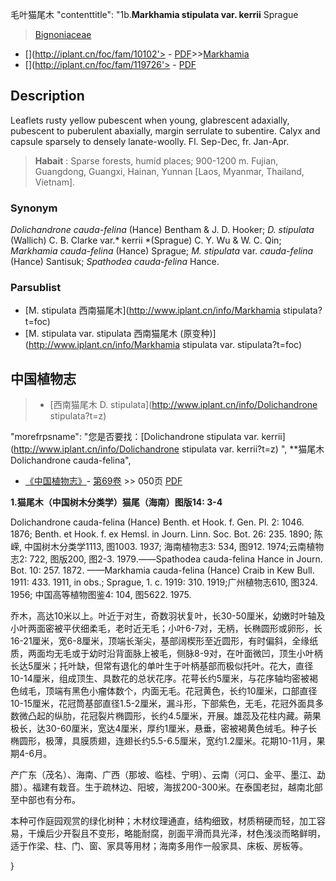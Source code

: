 毛叶猫尾木   "contenttitle": "1b.**Markhamia stipulata var. kerrii** Sprague

> [Bignoniaceae](http://www.iplant.cn/info/Bignoniaceae?t=foc)
* [](http://iplant.cn/foc/fam/10102'> - [PDF](http://iplant.cn/foc/pdf/Bignoniaceae.pdf)>>[Markhamia](http://www.iplant.cn/info/Markhamia?t=foc)
* [](http://iplant.cn/foc/fam/119726'> - [PDF](http://www.iplant.cn/foc/pdf/Markhamia.pdf)

## Description

Leaflets rusty yellow pubescent when young, glabrescent adaxially, pubescent to puberulent abaxially, margin serrulate to subentire. Calyx and capsule sparsely to densely lanate-woolly. Fl. Sep-Dec, fr. Jan-Apr.

> **Habait** : 
> Sparse forests, humid places; 900-1200 m. Fujian, Guangdong, Guangxi, Hainan, Yunnan [Laos, Myanmar, Thailand, Vietnam].

### Synonym
*Dolichandrone cauda-felina* (Hance) Bentham & J. D. Hooker; *D. stipulata* (Wallich) C. B. Clarke var.* kerrii *(Sprague) C. Y. Wu & W. C. Qin; *Markhamia cauda-felina* (Hance) Sprague; *M. stipulata* var. *cauda-felina* (Hance) Santisuk; *Spathodea cauda-felina* Hance.

### Parsublist

* [M.  stipulata  西南猫尾木](http://www.iplant.cn/info/Markhamia stipulata?t=foc)
* [M.  stipulata var. stipulata  西南猫尾木 (原变种)](http://www.iplant.cn/info/Markhamia stipulata var. stipulata?t=foc)

## 中国植物志

> * [西南猫尾木  D.  stipulata](http://www.iplant.cn/info/Dolichandrone stipulata?t=z)

  "morefrpsname": "您是否要找：<span class='spantxt'>[Dolichandrone stipulata var. kerrii](http://www.iplant.cn/info/Dolichandrone stipulata var. kerrii?t=z) ",
**猫尾木 Dolichandrone cauda-felina",

* [《中国植物志》](http://www.iplant.cn/frps)- [第69卷](http://www.iplant.cn/frps/vol/69) >> 050页 [PDF](http://www.iplant.cn/frps/pdf/69/050.pdf)

**1.猫尾木（中国树木分类学）猫尾（海南）图版14: 3-4**

Dolichandrone cauda-felina (Hance) Benth. et Hook. f. Gen. Pl. 2: 1046. 1876; Benth. et Hook. f. ex Hemsl. in Journ. Linn. Soc. Bot. 26: 235. 1890; 陈嵘, 中国树木分类学1113, 图1003. 1937; 海南植物志3: 534, 图912. 1974;云南植物志2: 722, 图版200, 图2-3. 1979.——Spathodea cauda-felina Hance in Journ. Bot. 10: 257. 1872. ——Markhamia cauda-felina (Hance) Craib in Kew Bull. 1911: 433. 1911, in obs.; Sprague, 1. c. 1919: 310. 1919;广州植物志610, 图324. 1956; 中国高等植物图鉴4: 104, 图5622. 1975.

乔木，高达10米以上。叶近于对生，奇数羽状复叶，长30-50厘米，幼嫩时叶轴及小叶两面密被平伏细柔毛，老时近无毛；小叶6-7对，无柄，长椭圆形或卵形，长16-21厘米，宽6-8厘米，顶端长渐尖，基部阔楔形至近圆形，有时偏斜，全缘纸质，两面均无毛或于幼时沿背面脉上被毛，侧脉8-9对，在叶面微凹，顶生小叶柄长达5厘米；托叶缺，但常有退化的单叶生于叶柄基部而极似托叶。花大，直径10-14厘米，组成顶生、具数花的总状花序。花萼长约5厘米，与花序轴均密被褐色绒毛，顶端有黑色小瘤体数个，内面无毛。花冠黄色，长约10厘米，口部直径10-15厘米，花冠筒基部直径1.5-2厘米，漏斗形，下部紫色，无毛，花冠外面具多数微凸起的纵肋，花冠裂片椭圆形，长约4.5厘米，开展。雄蕊及花柱内藏。蒴果极长，达30-60厘米，宽达4厘米，厚约1厘米，悬垂，密被褐黄色绒毛。种子长椭圆形，极薄，具膜质翅，连翅长约5.5-6.5厘米，宽约1.2厘米。花期10-11月，果期4-6月。

产广东（茂名）、海南、广西（那坡、临桂、宁明）、云南（河口、金平、墨江、勐腊）。福建有栽音。生于疏林边、阳坡，海拔200-300米。在泰国老挝，越南北部至中部也有分布。

本种可作庭园观赏的绿化树种；木材纹理通直，结构细致，材质稍硬而轻，加工容易，干燥后少开裂且不变形，略能耐腐，剖面平滑而具光泽，材色浅淡而略鲜明，适于作梁、柱、门、窗、家具等用材；海南多用作一般家具、床板、房板等。

}